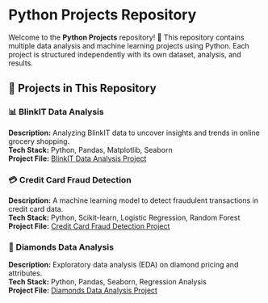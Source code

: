 # Python Projects Repository

Welcome to the **Python Projects** repository! 🚀 This repository contains multiple data analysis and machine learning projects using Python. Each project is structured independently with its own dataset, analysis, and results.

## 📂 Projects in This Repository

### 📊 BlinkIT Data Analysis
**Description:** Analyzing BlinkIT data to uncover insights and trends in online grocery shopping.  
**Tech Stack:** Python, Pandas, Matplotlib, Seaborn  
**Project File:** [BlinkIT Data Analysis Project](https://tinyurl.com/2p8mnn6n)  

### 💳 Credit Card Fraud Detection
**Description:** A machine learning model to detect fraudulent transactions in credit card data.  
**Tech Stack:** Python, Scikit-learn, Logistic Regression, Random Forest  
**Project File:** [Credit Card Fraud Detection Project](https://tinyurl.com/3jskfdy5)  

### 💎 Diamonds Data Analysis
**Description:** Exploratory data analysis (EDA) on diamond pricing and attributes.  
**Tech Stack:** Python, Pandas, Seaborn, Regression Analysis  
**Project File:** [Diamonds Data Analysis Project](https://tinyurl.com/4usm39mp)  


